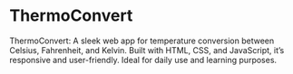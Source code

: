 # ThermoConvert
ThermoConvert: A sleek web app for temperature conversion between Celsius, Fahrenheit, and Kelvin. Built with HTML, CSS, and JavaScript, it’s responsive and user-friendly. Ideal for daily use and learning purposes.
